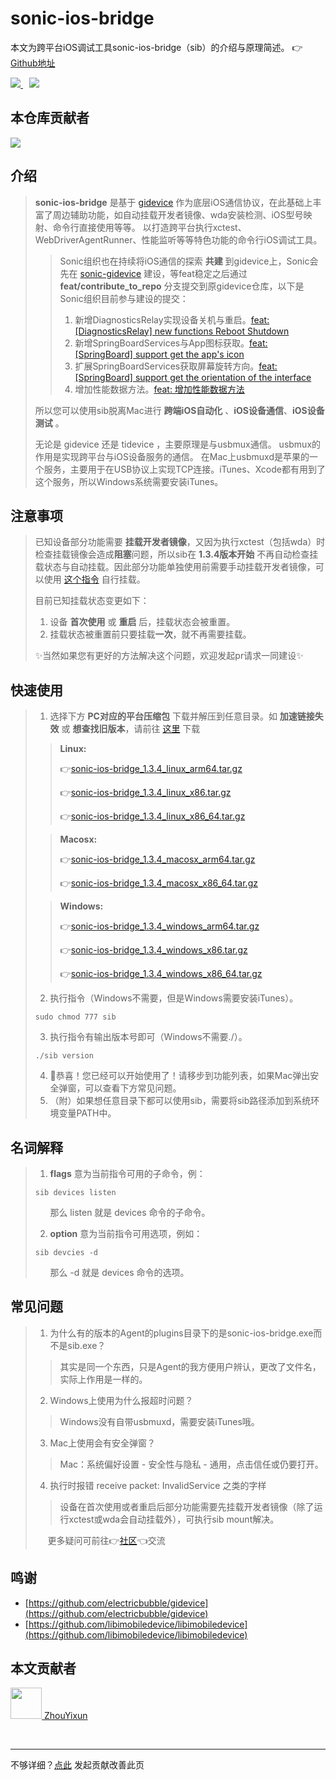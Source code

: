 # sonic-ios-bridge

本文为跨平台iOS调试工具sonic-ios-bridge（sib）的介绍与原理简述。 👉[Github地址](https://github.com/SonicCloudOrg/sonic-ios-bridge)

<a href="#">  
<img src="https://img.shields.io/github/stars/SonicCloudOrg/sonic-ios-bridge?style=social">
<img style="margin-left:10px" src="https://img.shields.io/github/forks/SonicCloudOrg/sonic-ios-bridge?style=social">
</a>

## 本仓库贡献者

<a href="https://github.com/SonicCloudOrg/sonic-ios-bridge/graphs/contributors">
  <img src="https://contrib.rocks/image?repo=SonicCloudOrg/sonic-ios-bridge" />
</a>

## 介绍

> **sonic-ios-bridge** 是基于 [gidevice](https://github.com/electricbubble/gidevice) 作为底层iOS通信协议，在此基础上丰富了周边辅助功能，如自动挂载开发者镜像、wda安装检测、iOS型号映射、命令行直接使用等等。
> 以打造跨平台执行xctest、WebDriverAgentRunner、性能监听等等特色功能的命令行iOS调试工具。
>
> > Sonic组织也在持续将iOS通信的探索 **共建** 到gidevice上，Sonic会先在 [sonic-gidevice](https://github.com/SonicCloudOrg/sonic-gidevice) 建设，等feat稳定之后通过  **feat/contribute_to_repo** 分支提交到原gidevice仓库，以下是Sonic组织目前参与建设的提交：
> >1. 新增DiagnosticsRelay实现设备关机与重启。[feat: [DiagnosticsRelay] new functions Reboot Shutdown](https://github.com/electricbubble/gidevice/commit/ad436febc507a655ddd5de4720e6b0843bf45b16)
> >2. 新增SpringBoardServices与App图标获取。[feat: [SpringBoard] support get the app's icon](https://github.com/electricbubble/gidevice/commit/a31cdff57d0fc234acf4a57d6f707a7b67a23f8d)
> >3. 扩展SpringBoardServices获取屏幕旋转方向。[feat: [SpringBoard] support get the orientation of the interface](https://github.com/electricbubble/gidevice/commit/e787834515aabaacdf9208953625dd48af8d8514)
> >4. 增加性能数据方法。[feat: 增加性能数据方法](https://github.com/electricbubble/gidevice/commit/8bef4cc76426c263212df7ea13dd7823914c4c1b)
>
> 所以您可以使用sib脱离Mac进行 **跨端iOS自动化** 、**iOS设备通信**、**iOS设备测试** 。
>
> 无论是 gidevice 还是 tidevice ，主要原理是与usbmux通信。
> usbmux的作用是实现跨平台与iOS设备服务的通信。
> 在Mac上usbmuxd是苹果的一个服务，主要用于在USB协议上实现TCP连接。iTunes、Xcode都有用到了这个服务，所以Windows系统需要安装iTunes。

## 注意事项

> 已知设备部分功能需要 **挂载开发者镜像**，又因为执行xctest（包括wda）时检查挂载镜像会造成**阻塞**问题，所以sib在 **1.3.4版本开始** 不再自动检查挂载状态与自动挂载。因此部分功能单独使用前需要手动挂载开发者镜像，可以使用 <a href="https://sonic-cloud.gitee.io/#/SIB?tag=sib-mount" target="_blank">这个指令</a> 自行挂载。
>
> 目前已知挂载状态变更如下：
> 1. 设备 **首次使用** 或 **重启** 后，挂载状态会被重置。
> 2. 挂载状态被重置前只要挂载**一次**，就不再需要挂载。
>
> ✨当然如果您有更好的方法解决这个问题，欢迎发起pr请求一同建设✨

## 快速使用

> 1. 选择下方 **PC对应的平台压缩包** 下载并解压到任意目录。如 **加速链接失效** 或 **想查找旧版本**，请前往 <a href="https://github.com/SonicCloudOrg/sonic-ios-bridge/releases" target="_blank">这里</a> 下载
>
> > **Linux:**
> >
>  > 👉<a href="https://gh.flyinbug.top/gh/https://github.com/SonicCloudOrg/sonic-ios-bridge/releases/download/v1.3.4/sonic-ios-bridge_1.3.4_linux_arm64.tar.gz" target="_blank">sonic-ios-bridge_1.3.4_linux_arm64.tar.gz</a>
>  >
>  > 👉<a href="https://gh.flyinbug.top/gh/https://github.com/SonicCloudOrg/sonic-ios-bridge/releases/download/v1.3.4/sonic-ios-bridge_1.3.4_linux_x86.tar.gz" target="_blank">sonic-ios-bridge_1.3.4_linux_x86.tar.gz</a>
>  >
>  > 👉<a href="https://gh.flyinbug.top/gh/https://github.com/SonicCloudOrg/sonic-ios-bridge/releases/download/v1.3.4/sonic-ios-bridge_1.3.4_linux_x86_64.tar.gz" target="_blank">sonic-ios-bridge_1.3.4_linux_x86_64.tar.gz</a>
>
>  > **Macosx:**
>  >
>  > 👉<a href="https://gh.flyinbug.top/gh/https://github.com/SonicCloudOrg/sonic-ios-bridge/releases/download/v1.3.4/sonic-ios-bridge_1.3.4_macosx_arm64.tar.gz" target="_blank">sonic-ios-bridge_1.3.4_macosx_arm64.tar.gz</a>
>  >
>  > 👉<a href="https://gh.flyinbug.top/gh/https://github.com/SonicCloudOrg/sonic-ios-bridge/releases/download/v1.3.4/sonic-ios-bridge_1.3.4_macosx_x86_64.tar.gz" target="_blank">sonic-ios-bridge_1.3.4_macosx_x86_64.tar.gz</a>
>
>  > **Windows:**
>  >
>  > 👉<a href="https://gh.flyinbug.top/gh/https://github.com/SonicCloudOrg/sonic-ios-bridge/releases/download/v1.3.4/sonic-ios-bridge_1.3.4_windows_arm64.tar.gz" target="_blank">sonic-ios-bridge_1.3.4_windows_arm64.tar.gz</a>
>  >
>  > 👉<a href="https://gh.flyinbug.top/gh/https://github.com/SonicCloudOrg/sonic-ios-bridge/releases/download/v1.3.4/sonic-ios-bridge_1.3.4_windows_x86.tar.gz" target="_blank">sonic-ios-bridge_1.3.4_windows_x86.tar.gz</a>
> >
>  > 👉<a href="https://gh.flyinbug.top/gh/https://github.com/SonicCloudOrg/sonic-ios-bridge/releases/download/v1.3.4/sonic-ios-bridge_1.3.4_windows_x86_64.tar.gz" target="_blank">sonic-ios-bridge_1.3.4_windows_x86_64.tar.gz</a>
>
> 2. 执行指令（Windows不需要，但是Windows需要安装iTunes）。
> ```
> sudo chmod 777 sib
> ```
> 3. 执行指令有输出版本号即可（Windows不需要./）。
> ```
> ./sib version
> ```
> 4. 🎉恭喜！您已经可以开始使用了！请移步到功能列表，如果Mac弹出安全弹窗，可以查看下方常见问题。
> 5. （附）如果想任意目录下都可以使用sib，需要将sib路径添加到系统环境变量PATH中。

## 名词解释

> 1. **flags** 意为当前指令可用的子命令，例：
> ```
> sib devices listen
> ```
> &nbsp;&nbsp;&nbsp;&nbsp;&nbsp;&nbsp;那么 listen 就是 devices 命令的子命令。
>
> 2. **option** 意为当前指令可用选项，例如：
> ```
> sib devcies -d
> ```
> &nbsp;&nbsp;&nbsp;&nbsp;&nbsp;&nbsp;那么 -d 就是 devices 命令的选项。

## 常见问题

> 1. 为什么有的版本的Agent的plugins目录下的是sonic-ios-bridge.exe而不是sib.exe？
>
> > 其实是同一个东西，只是Agent的我方便用户辨认，更改了文件名，实际上作用是一样的。
>
> 2. Windows上使用为什么报超时问题？
>
> > Windows没有自带usbmuxd，需要安装iTunes哦。
>
> 3. Mac上使用会有安全弹窗？
>
> > Mac：系统偏好设置 - 安全性与隐私 - 通用，点击信任或仍要打开。
>
> 4. 执行时报错 receive packet: InvalidService 之类的字样
>
> > 设备在首次使用或者重启后部分功能需要先挂载开发者镜像（除了运行xctest或wda会自动挂载外），可执行sib mount解决。
>
> &nbsp;&nbsp;&nbsp;&nbsp;&nbsp;更多疑问可前往👉[社区](https://sonic-cloud.wiki)👈交流

## 鸣谢

- [https://github.com/electricbubble/gidevice](https://github.com/electricbubble/gidevice)
- [https://github.com/libimobiledevice/libimobiledevice](https://github.com/libimobiledevice/libimobiledevice)

## 本文贡献者

<div class="cont">
<a href="https://gitee.com/ZhouYixun" target="_blank">
<img src="https://portrait.gitee.com/uploads/avatars/user/2698/8096045_ZhouYixun_1645499109.png!avatar100" width="50"/>
<span>ZhouYixun</span>
</a>
</div>


&nbsp; &nbsp;
***
不够详细？[点此](https://github.com/SonicCloudOrg/sonic-offical-website/edit/main/src/markdown/sib/re-sib.md) 发起贡献改善此页

